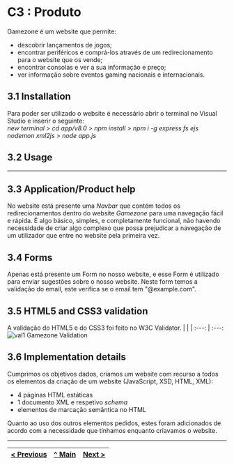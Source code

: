 # C3 : Produto

Gamezone é um website que permite:
- descobrir lançamentos de jogos; 
- encontrar periféricos e comprá-los através de um redirecionamento para o website que os vende;
- encontrar consolas e ver a sua informação e preço; 
- ver informação sobre eventos gaming nacionais e internacionais.

## 3.1 Installation

Para poder ser utilizado o website é necessário abrir o terminal no Visual Studio e inserir o seguinte: <br/>
_new terminal > cd app/v8.0 > npm install > npm i -g express fs ejs nodemon xml2js > node app.js_

## 3.2 Usage

----------------------------------------------------------------------

## 3.3 Application/Product help

No website está presente uma _Navbar_ que contém todos os redirecionamentos dentro do website _Gamezone_ para uma navegação fácil e rápida. É algo básico, simples, e completamente funcional, não havendo necessidade de criar algo complexo que possa prejudicar a navegação de um utilizador que entre no website pela primeira vez.

## 3.4 Forms

Apenas está presente um Form no nosso website, e esse Form é utilizado para enviar sugestões sobre o nosso website. Neste form temos a validação do email, este verifica se o email tem "@example.com".

## 3.5 HTML5 and CSS3 validation

A validação do HTML5 e do CSS3 foi feito no W3C Validator.
| | |
:---: | :---:
![val1](https://i.ibb.co/8bC9Rfp/gamezonehtml.png)
Gamezone Validation



## 3.6 Implementation details

Cumprimos os objetivos dados, criamos um website com recurso a todos os elementos da criação de um website (JavaScript, XSD, HTML, XML):
- 4 páginas HTML estáticas
- 1 documento XML e respetivo _schema_
- elementos de marcação semântica no HTML

Quanto ao uso dos outros elementos pedidos, estes foram adicionados de acordo com a necessidade que tínhamos enquanto críavamos o website.


---
[< Previous](c2.md) | [^ Main](https://github.com/machadexx/gamezoneTI) | [Next >](c4.md)
:--- | :---: | ---: 
